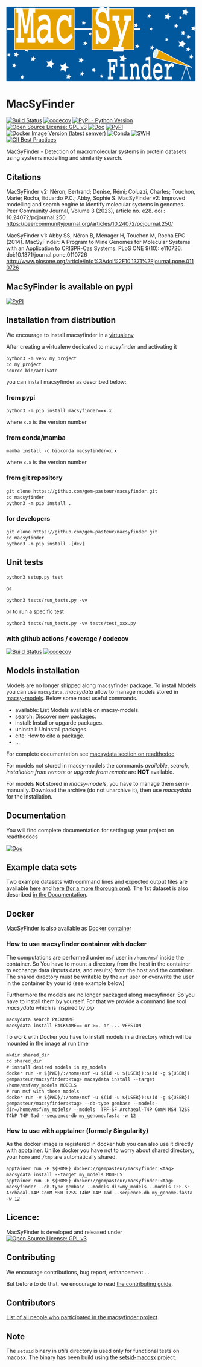 ![MacSyFinder banner](./.github/logo_macsyfinder.png "MacSyFinder")

# MacSyFinder

[![Build Status](https://github.com/gem-pasteur/macsyfinder/actions/workflows/testing.yml/badge.svg?branch=master)](https://github.com/gem-pasteur/macsyfinder/actions/workflows/testing.yml)
[![codecov](https://codecov.io/gh/gem-pasteur/macsyfinder/branch/master/graph/badge.svg?token=q31HWcV3SM)](https://codecov.io/gh/gem-pasteur/macsyfinder)
[![PyPI - Python Version](https://img.shields.io/pypi/pyversions/macsyfinder)](https://pypi.org/project/macsyfinder/)
[![Open Source License: GPL v3](https://img.shields.io/badge/License-GPLv3-blue.svg)](https://opensource.org/licenses/GPL-3.0)
[![Doc](https://readthedocs.org/projects/macsyfinder/badge/?version=latest)](http://macsyfinder.readthedocs.org/en/latest/#)
[![PyPI](https://img.shields.io/pypi/v/macsyfinder)](https://pypi.org/project/macsyfinder/)
[![Docker Image Version (latest semver)](https://img.shields.io/docker/v/gempasteur/macsyfinder?label=docker&sort=semver)](https://hub.docker.com/r/gempasteur/macsyfinder)
[![Conda](https://img.shields.io/conda/vn/bioconda/macsyfinder?style=plastic)](https://github.com/bioconda/bioconda-recipes/tree/master/recipes/macsyfinder)
[![SWH](https://archive.softwareheritage.org/badge/origin/https://github.com/gem-pasteur/macsyfinder/)](https://archive.softwareheritage.org/browse/origin/?origin_url=https://github.com/gem-pasteur/macsyfinder)
[![CII Best Practices](https://bestpractices.coreinfrastructure.org/projects/6010/badge)](https://bestpractices.coreinfrastructure.org/projects/6010)

MacSyFinder - Detection of macromolecular systems in protein datasets using systems modelling and similarity search.



## Citations

MacSyFinder v2:
Néron, Bertrand; Denise, Rémi; Coluzzi, Charles; Touchon, Marie; Rocha, Eduardo P.C.; Abby, Sophie S. 
MacSyFinder v2: Improved modelling and search engine to identify molecular systems in genomes. 
Peer Community Journal, Volume 3 (2023), article no. e28. doi : 10.24072/pcjournal.250.
https://peercommunityjournal.org/articles/10.24072/pcjournal.250/

MacSyFinder v1:
Abby SS, Néron B, Ménager H, Touchon M, Rocha EPC (2014). MacSyFinder: A Program to Mine Genomes for Molecular Systems with an Application to CRISPR-Cas Systems. PLoS ONE 9(10): e110726. doi:10.1371/journal.pone.0110726
http://www.plosone.org/article/info%3Adoi%2F10.1371%2Fjournal.pone.0110726


## MacSyFinder is available on pypi

[![PyPI](https://img.shields.io/pypi/v/macsyfinder)](https://pypi.org/project/macsyfinder/)

## Installation from distribution

We encourage to install macsyfinder in a [virtualenv](https://virtualenv.pypa.io/en/latest/)

After creating a virtualenv dedicated to macsyfinder and activating it

    python3 -m venv my_project
    cd my_project
    source bin/activate

you can install macsyfinder as described below:

### from pypi

    python3 -m pip install macsyfinder==x.x

where `x.x` is the version number

### from conda/mamba

    mamba install -c bioconda macsyfinder=x.x

where `x.x` is the version number

### from git repository

    git clone https://github.com/gem-pasteur/macsyfinder.git
    cd macsyfinder
    python3 -m pip install .


### for developers

    git clone https://github.com/gem-pasteur/macsyfinder.git
    cd macsyfinder
    python3 -m pip install .[dev]

## Unit tests

    python3 setup.py test

or

    python3 tests/run_tests.py -vv

or to run a specific test

    python3 tests/run_tests.py -vv tests/test_xxx.py


### with github actions / coverage / codecov

[![Build Status](https://github.com/gem-pasteur/macsyfinder/actions/workflows/testing.yml/badge.svg?branch=master)](https://github.com/gem-pasteur/macsyfinder/actions/workflows/testing.yml)
[![codecov](https://codecov.io/gh/gem-pasteur/macsyfinder/branch/master/graph/badge.svg?token=q31HWcV3SM)](https://codecov.io/gh/gem-pasteur/macsyfinder)

## Models installation

Models are no longer shipped along macsyfinder package. To install Models you can use `macsydata`.
*macsydata* allow to manage models stored in [macsy-models](https://github.com/macsy-models).
Below some most useful commands.

  * available: List Models available on macsy-models.
  * search: Discover new packages.
  * install: Install or upgarde packages.
  * uninstall: Uninstall packages.
  * cite: How to cite a package.
  * ...

For complete documentation see
[macsydata section on readthedoc](https://macsyfinder.readthedocs.io/en/latest/user_guide/installation.html#models-installation-with-macsydata)

For models not stored in macsy-models the commands *available*, *search*, *installation from remote* or *upgrade from remote*
are **NOT** available.

For models **Not** stored in *macsy-models*, you have to manage them semi-manually.
Download the archive (do not unarchive it), then use *macsydata* for the installation.

## Documentation

You will find complete documentation for setting up your project on readthedocs

[![Doc](https://readthedocs.org/projects/macsyfinder/badge/?version=latest)](http://macsyfinder.readthedocs.org/en/latest/#)

## Example data sets

Two example datasets with command lines and expected output files are available [here](https://doi.org/10.6084/m9.figshare.21581280.v1)
and [here (for a more thorough one)](https://doi.org/10.6084/m9.figshare.21716426.v1). The 1st dataset is also
described [in the Documentation](https://macsyfinder.readthedocs.io/en/latest/user_guide/quickstart.html#an-example-data-set).

## Docker

MacSyFinder is also available as [Docker container](https://hub.docker.com/r/gempasteur/macsyfinder)

### How to use macsyfinder container with docker

The computations are performed under `msf` user in `/home/msf` inside the container.
So You have to mount a directory from the host in the container to exchange data (inputs data, and results)
from the host and the container.
The shared directory must be writable by the `msf` user or overwrite the user in the container by your id (see example below)

Furthermore the models are no longer packaged along macsyfinder. So you have to install them by yourself.
For that we provide a command line tool *macsydata* which is inspired by *pip*

    macsydata search PACKNAME
    macsydata install PACKNAME== or >=, or ... VERSION

To work with Docker you have to install models in a directory which will be mounted in the image at run time

    mkdir shared_dir
    cd shared_dir
    # install desired models in my_models
    docker run -v ${PWD}/:/home/msf -u $(id -u ${USER}):$(id -g ${USER})  gempasteur/macsyfinder:<tag> macsydata install --target /home/msf/my_models MODELS
    # run msf with these models
    docker run -v ${PWD}/:/home/msf -u $(id -u ${USER}):$(id -g ${USER})  gempasteur/macsyfinder:<tag> --db-type gembase --models-dir=/home/msf/my_models/ --models  TFF-SF Archaeal-T4P ComM MSH T2SS T4bP T4P Tad --sequence-db my_genome.fasta -w 12


### How to use with apptainer (formely Singularity)

As the docker image is registered in docker hub you can also use it directly with [apptainer](https://apptainer.org/docs/user/main/).
Unlike docker you have not to worry about shared directory, your `home` and `/tmp` are automatically shared.

    apptainer run -H ${HOME} docker://gempasteur/macsyfinder:<tag> macsydata install --target my_models MODELS
    apptainer run -H ${HOME} docker://gempasteur/macsyfinder:<tag> macsyfinder --db-type gembase --models-dir=my_models --models TFF-SF Archaeal-T4P ComM MSH T2SS T4bP T4P Tad --sequence-db my_genome.fasta -w 12

## Licence:

MacSyFinder is developed and released under [![Open Source License: GPL v3](https://img.shields.io/badge/License-GPLv3-blue.svg)](https://opensource.org/licenses/GPL-3.0)

## Contributing

We encourage contributions, bug report, enhancement ...

But before to do that, we encourage to read [the contributing guide](CONTRIBUTING.md).

## Contributors

[List of all people who participated in the macsyfinder project](CONTRIBUTORS.md).

## Note

The `setsid` binary in *utils* directory is used only for functional tests on macosx.
The binary has been build using the [setsid-macosx](https://github.com/tzvetkoff/setsid-macosx) project.
